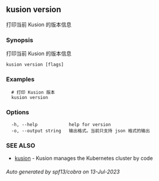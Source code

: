 ## kusion version

打印当前 Kusion 的版本信息

### Synopsis

打印当前 Kusion 的版本信息

```
kusion version [flags]
```

### Examples

```
  # 打印 Kusion 版本
  kusion version
```

### Options

```
  -h, --help            help for version
  -o, --output string   输出格式。当前只支持 json 格式的输出
```

### SEE ALSO

* [kusion](kusion.md)	 - Kusion manages the Kubernetes cluster by code

###### Auto generated by spf13/cobra on 13-Jul-2023
